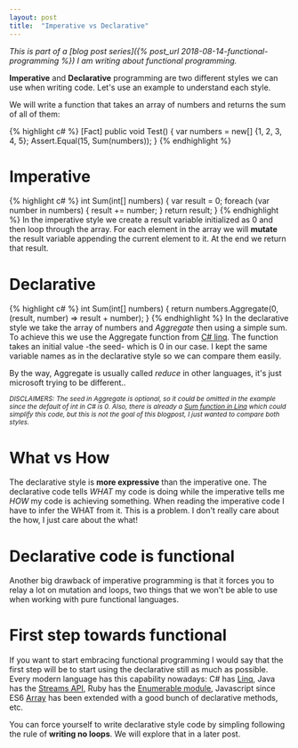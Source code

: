 ```yaml
---
layout: post
title:  "Imperative vs Declarative"
---
```


*This is part of a [blog post series]({% post_url 2018-08-14-functional-programming %}) I am writing about functional programming.*

**Imperative** and **Declarative** programming are two different styles we can use when writing code. Let's use an example to understand each style.

We will write a function that takes an array of numbers and returns the sum of all of them:

{% highlight c# %}
[Fact]
public void Test()
{
    var numbers = new[] {1, 2, 3, 4, 5};
    Assert.Equal(15, Sum(numbers));
}
{% endhighlight %}

Imperative
===
{% highlight c# %}
int Sum(int[] numbers)
{
    var result = 0;
    foreach (var number in numbers)
    {
        result += number;
    }
    return result;
}
{% endhighlight %}
In the imperative style we create a result variable initialized as 0 and then loop through the array. For each element in the array we will **mutate** the result variable appending the current element to it. At the end we return that result.

Declarative
===
{% highlight c# %}
int Sum(int[] numbers)
{
    return numbers.Aggregate(0, (result, number) => result + number);
}
{% endhighlight %}
In the declarative style we take the array of numbers and *Aggregate* then using a simple sum. To achieve this we use the Aggregate function from [C# linq](https://docs.microsoft.com/en-us/dotnet/csharp/programming-guide/concepts/linq/getting-started-with-linq).
The function takes an initial value -the seed- which is 0 in our case. I kept the same variable names as in the declarative style so we can compare them easily.

By the way, Aggregate is usually called *reduce* in other languages, it's just microsoft trying to be different..


<sub>*DISCLAIMERS: The seed in Aggregate is optional, so it could be omitted in the example since the default of int in C# is 0. Also, there is already a [Sum function in Linq](https://docs.microsoft.com/en-us/dotnet/api/system.linq.enumerable.sum?redirectedfrom=MSDN&view=netframework-4.7.2#overloads) which could simplify this code, but this is not the goal of this blogpost, I just wanted to compare both styles.*</sub>


What vs How
===
The declarative style is **more expressive** than the imperative one. The declarative code tells *WHAT* my code is doing while the imperative tells me *HOW* my code is achieving something. When reading the imperative code I have to infer the WHAT from it. This is a problem. I don't really care about the how, I just care about the what!

Declarative code is functional
===
Another big drawback of imperative programming is that it forces you to relay a lot on mutation and loops, two things that we won't be able to use when working with pure functional languages.

First step towards functional
===
If you want to start embracing functional programming I would say that the first step will be to start using the declarative still as much as possible. Every modern language has this capability nowadays: C# has [Linq]((https://docs.microsoft.com/en-us/dotnet/csharp/programming-guide/concepts/linq/getting-started-with-linq)), Java has the [Streams API](http://www.oracle.com/technetwork/articles/java/ma14-java-se-8-streams-2177646.html), Ruby has the [Enumerable module](https://ruby-doc.org/core-2.5.1/Enumerable.html), Javascript since ES6 [Array](https://developer.mozilla.org/en-US/docs/Web/JavaScript/Reference/Global_Objects/Array) has been extended with a good bunch of declarative methods, etc. 

You can force yourself to write declarative style code by simpling following the rule of **writing no loops**. We will explore that in a later post.